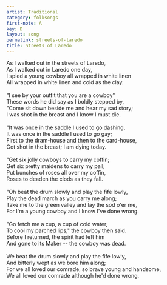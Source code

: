 ```yaml
---
artist: Traditional
category: folksongs
first-note: A
key: D
layout: song
permalink: streets-of-laredo
title: Streets of Laredo
---
```


As I walked out in the streets of Laredo,<br>
As I walked out in Laredo one day,<br>
I spied a young cowboy all wrapped in white linen<br>
All wrapped in white linen and cold as the clay.<br>
<br>
"I see by your outfit that you are a cowboy"<br>
These words he did say as I boldly stepped by,<br>
"Come sit down beside me and hear my sad story;<br>
I was shot in the breast and I know I must die.<br>
<br>
"It was once in the saddle I used to go dashing,<br>
It was once in the saddle I used to go gay;<br>
First to the dram-house and then to the card-house,<br>
Got shot in the breast; I am dying today.<br>
<br>
"Get six jolly cowboys to carry my coffin;<br>
Get six pretty maidens to carry my pall;<br>
Put bunches of roses all over my coffin,<br>
Roses to deaden the clods as they fall.<br>
<br>
"Oh beat the drum slowly and play the fife lowly,<br>
Play the dead march as you carry me along;<br>
Take me to the green valley and lay the sod o'er me,<br>
For I'm a young cowboy and I know I've done wrong.<br>
<br>
"Go fetch me a cup, a cup of cold water,<br>
To cool my parched lips," the cowboy then said.<br>
Before I returned, the spirit had left him<br>
And gone to its Maker -- the cowboy was dead.<br>
<br>
We beat the drum slowly and play the fife lowly,<br>
And bitterly wept as we bore him along;<br>
For we all loved our comrade, so brave young and handsome,<br>
We all loved our comrade although he'd done wrong.